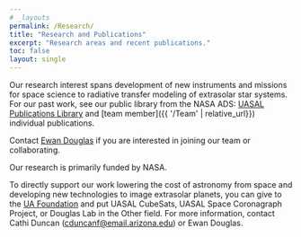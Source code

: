 ```yaml
---
# _layouts
permalink: /Research/
title: "Research and Publications"
excerpt: "Research areas and recent publications."
toc: false
layout: single
---
```


Our research interest spans development of new instruments and missions for space science to radiative transfer modeling of extrasolar star systems. For our past work, see our public library from the NASA ADS: [UASAL Publications Library](https://ui.adsabs.harvard.edu/public-libraries/r6ora761TSasD0yJkA3y-g) and [team member]({{ '/Team' | relative_url}}) individual publications.

Contact [Ewan Douglas](https://www.as.arizona.edu/people/faculty/ewan-douglas) if you are interested in joining our team or collaborating.

Our research is primarily funded by NASA.



To directly support our work lowering the cost of astronomy from space and developing new technologies to image extrasolar planets, you can give to the [UA Foundation](https://give.uafoundation.org/science-astronomy) and put UASAL CubeSats, UASAL Space Coronagraph Project, or Douglas Lab in the Other field. For more information, contact Cathi Duncan (cduncanf@email.arizona.edu) or Ewan Douglas.

